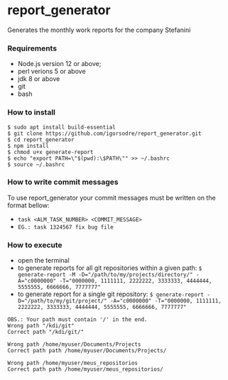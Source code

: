# report_generator

Generates the monthly work reports for the company Stefanini

### Requirements

- Node.js version 12 or above;
- perl verions 5 or above
- jdk 8 or above
- git
- bash

### How to install

```
$ sudo apt install build-essential
$ git clone https://github.com/igorsodre/report_generator.git
$ cd report_generator
$ npm install
$ chmod u+x generate-report
$ echo "export PATH=\"$(pwd):\$PATH\"" >> ~/.bashrc
$ source ~/.bashrc
```

### How to write commit messages

To use report_generator your commit messages must be written on the format bellow:
- `task <ALM_TASK_NUMBER> <COMMIT_MESSAGE>`
- `EG.: task 1324567 fix bug file`

### How to execute

- open the terminal
- to generate reports for all git repositories within a given path: `$ generate-report -M -D="/path/to/my/projects/directory/" -A="c0000000" -T="0000000, 1111111, 2222222, 3333333, 4444444, 5555555, 6666666, 7777777"`
- to generate report for a single git repository: `$ generate-report -D="/path/to/my/git/project/" -A="c0000000" -T="0000000, 1111111, 2222222, 3333333, 4444444, 5555555, 6666666, 7777777"`

```
OBS.: Your path must contain '/' in the end.
Wrong path "/kdi/git"
Correct path "/kdi/git/"

Wrong path /home/myuser/Documents/Projects
Correct path path /home/myuser/Documents/Projects/

Wrong path /home/myuser/meus_repositorios
Correct path path /home/myuser/meus_repositorios/
```
